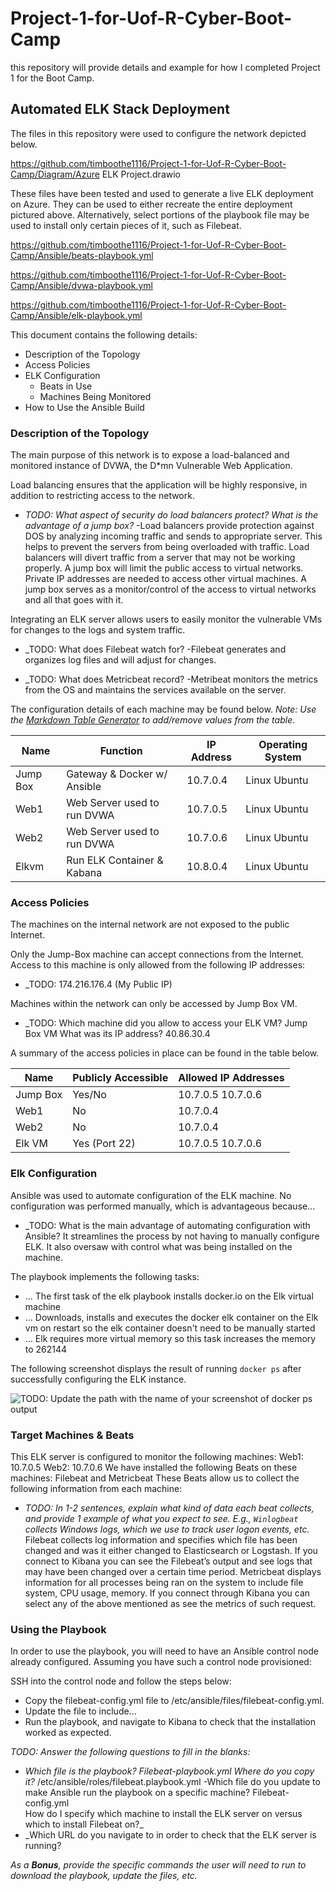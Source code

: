 # Project-1-for-Uof-R-Cyber-Boot-Camp
this repository will provide details and example for how I completed Project 1 for the Boot Camp. 
## Automated ELK Stack Deployment

The files in this repository were used to configure the network depicted below.

https://github.com/timboothe1116/Project-1-for-Uof-R-Cyber-Boot-Camp/Diagram/Azure ELK Project.drawio

These files have been tested and used to generate a live ELK deployment on Azure. They can be used to either recreate the entire deployment pictured above. Alternatively, select portions of the playbook file may be used to install only certain pieces of it, such as Filebeat.

https://github.com/timboothe1116/Project-1-for-Uof-R-Cyber-Boot-Camp/Ansible/beats-playbook.yml

https://github.com/timboothe1116/Project-1-for-Uof-R-Cyber-Boot-Camp/Ansible/dvwa-playbook.yml


https://github.com/timboothe1116/Project-1-for-Uof-R-Cyber-Boot-Camp/Ansible/elk-playbook.yml

This document contains the following details:
- Description of the Topology
- Access Policies
- ELK Configuration
  - Beats in Use
  - Machines Being Monitored
- How to Use the Ansible Build


### Description of the Topology

The main purpose of this network is to expose a load-balanced and monitored instance of DVWA, the D*mn Vulnerable Web Application.

Load balancing ensures that the application will be highly responsive, in addition to restricting access to the network.
- _TODO: What aspect of security do load balancers protect? What is the advantage of a jump box?_
-Load balancers provide protection against DOS by analyzing incoming traffic and sends to appropriate server. This helps to prevent the servers from being overloaded with traffic. Load balancers will divert traffic from a server that may not be working properly. A jump box will limit the public access to virtual networks. Private IP addresses are needed to access other virtual machines. A jump box serves as a monitor/control of the access to virtual networks and all that goes with it. 

Integrating an ELK server allows users to easily monitor the vulnerable VMs for changes to the logs and system traffic.
- _TODO: What does Filebeat watch for?
-Filebeat generates and organizes log files and will adjust for changes.

- _TODO: What does Metricbeat record?
-Metribeat monitors the metrics from the OS and maintains the services available on the server. 

The configuration details of each machine may be found below.
_Note: Use the [Markdown Table Generator](http://www.tablesgenerator.com/markdown_tables) to add/remove values from the table_.

| Name     | Function                   | IP Address | Operating System |
|----------|----------                  |------------|------------------|
|Jump Box  | Gateway & Docker w/ Ansible| 10.7.0.4   | Linux Ubuntu     |
| Web1     | Web Server used to run DVWA| 10.7.0.5   | Linux Ubuntu     |
| Web2     | Web Server used to run DVWA| 10.7.0.6   | Linux Ubuntu     | 
| Elkvm    | Run ELK Container & Kabana | 10.8.0.4   | Linux Ubuntu     |

### Access Policies

The machines on the internal network are not exposed to the public Internet. 

Only the Jump-Box machine can accept connections from the Internet. Access to this machine is only allowed from the following IP addresses:
- _TODO: 174.216.176.4 (My Public IP)

Machines within the network can only be accessed by Jump Box VM.
- _TODO: Which machine did you allow to access your ELK VM? Jump Box VM
         What was its IP address? 40.86.30.4

A summary of the access policies in place can be found in the table below.

| Name     | Publicly Accessible | Allowed IP Addresses |
|----------|---------------------|----------------------|
| Jump Box | Yes/No              | 10.7.0.5 10.7.0.6    |
| Web1     | No                  | 10.7.0.4             |
| Web2     | No                  | 10.7.0.4             |
| Elk VM   | Yes (Port 22)       | 10.7.0.5 10.7.0.6    |



### Elk Configuration

Ansible was used to automate configuration of the ELK machine. No configuration was performed manually, which is advantageous because...
- _TODO: What is the main advantage of automating configuration with Ansible? It streamlines the process by not having to manually configure ELK. It also oversaw with control what was being installed on the machine.

The playbook implements the following tasks:
- ... The first task of the elk playbook installs docker.io on the Elk virtual machine
- ... Downloads, installs and executes the docker elk container on the Elk vm on restart so the elk container doesn't need to be manually started
- ... Elk requires more virtual memory so this task increases the memory to 262144

The following screenshot displays the result of running `docker ps` after successfully configuring the ELK instance.

![TODO: Update the path with the name of your screenshot of docker ps output](Images/docker_ps_output.png)

### Target Machines & Beats
This ELK server is configured to monitor the following machines:
Web1: 10.7.0.5 Web2: 10.7.0.6
We have installed the following Beats on these machines:
Filebeat and Metricbeat
These Beats allow us to collect the following information from each machine:
- _TODO: In 1-2 sentences, explain what kind of data each beat collects, and provide 1 example of what you expect to see. E.g., `Winlogbeat` collects Windows logs, which we use to track user logon events, etc._
Filebeat collects log information and specifies which file has been changed and was it either changed to Elasticsearch or Logstash. If you connect to Kibana you can see the Filebeat’s output and see logs that may have been changed over a certain time period. Metricbeat displays information for all processes being ran on the system to include file system, CPU usage, memory. If you connect through Kibana you can select any of the above mentioned as see the metrics of such request.

### Using the Playbook
In order to use the playbook, you will need to have an Ansible control node already configured. Assuming you have such a control node provisioned: 

SSH into the control node and follow the steps below:
- Copy the filebeat-config.yml file to /etc/ansible/files/filebeat-config.yml.
- Update the  file to include...
- Run the playbook, and navigate to Kibana to check that the installation worked as expected.

_TODO: Answer the following questions to fill in the blanks:_
- _Which file is the playbook? Filebeat-playbook.yml Where do you copy it?_ /etc/ansible/roles/filebeat.playbook.yml
-Which file do you update to make Ansible run the playbook on a specific machine? Filebeat-config.yml  
How do I specify which machine to install the ELK server on versus which to install Filebeat on?_
- _Which URL do you navigate to in order to check that the ELK server is running?

_As a **Bonus**, provide the specific commands the user will need to run to download the playbook, update the files, etc._
